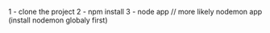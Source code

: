 1 - clone the project
2 - npm install
3 - node app // more likely nodemon app  (install nodemon globaly first)
